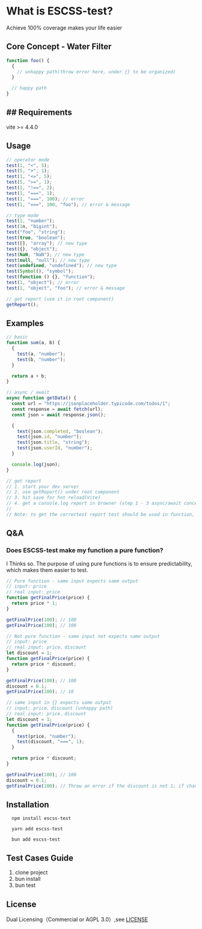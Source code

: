 # What is ESCSS-test?

Achieve 100% coverage makes your life easier

## Core Concept - Water Filter

```js
function foo() {
  {
    // unhappy path(throw error here, under {} to be organized)
  }

  // happy path
}
```

## ## Requirements
  vite >= 4.4.0

## Usage

```js
// operator mode
test(1, "<", 5);
test(5, ">", 1);
test(1, "<=", 5);
test(5, ">=", 1);
test(1, "!==", 2);
test(1, "===", 1);
test(1, "===", 100); // error
test(1, "===", 100, "foo"); // error & message

// type mode
test(1, "number");
test(1n, "bigint");
test("foo", "string");
test(true, "boolean");
test([], "array"); // new type
test({}, "object");
test(NaN, "NaN"); // new type
test(null, "null"); // new type
test(undefined, "undefined"); // new type
test(Symbol(), "symbol");
test(function () {}, "function");
test(1, "object"); // error
test(1, "object", "foo"); // error & message

// get report (use it in root component)
getReport();
```

## Examples

```js
// basic
function sum(a, b) {
  {
    test(a, "number");
    test(b, "number");
  }

  return a + b;
}

// async / await
async function getData() {
  const url = "https://jsonplaceholder.typicode.com/todos/1";
  const response = await fetch(url);
  const json = await response.json();

  {
    test(json.completed, "boolean");
    test(json.id, "number");
    test(json.title, "string");
    test(json.userId, "number");
  }

  console.log(json);
}

// get report
// 1. start your dev server
// 2. use getReport() under root component
// 3. hit save for hot reload(Vite)
// 4. get a console.log report in browser (step 1 - 3 async/await concern)
//
// Note: to get the correctest report test should be used in function, not outside(test in Vue 3)
```

## Q&A

### Does ESCSS-test make my function a pure function?

I Thinks so. The purpose of using pure functions is to ensure predictability, which makes them easier to test.

```js
// Pure function - same input expects same output
// input: price
// real input: price
function getFinalPrice(price) {
  return price * 1;
}

getFinalPrice(100); // 100
getFinalPrice(100); // 100
```

```js
// Not pure function - same input not expects same output
// input: price
// real input: price、discount
let discount = 1;
function getFinalPrice(price) {
  return price * discount;
}

getFinalPrice(100); // 100
discount = 0.1;
getFinalPrice(100); // 10
```

```js
// same input in {} expects same output
// input: price、discount (unhappy path)
// real input: price、discount
let discount = 1;
function getFinalPrice(price) {
  {
    test(price, "number");
    test(discount, "===", 1);
  }

  return price * discount;
}

getFinalPrice(100); // 100
discount = 0.1;
getFinalPrice(100); // Throw an error if the discount is not 1; if changed to 1, receive 100 as expected.
```

## Installation

```
  npm install escss-test
```

```
  yarn add escss-test
```

```
  bun add escss-test
```

## Test Cases Guide

1. clone project
2. bun install
3. bun test

## License

Dual Licensing（Commercial or AGPL 3.0）,see [LICENSE](./LICENSE)
